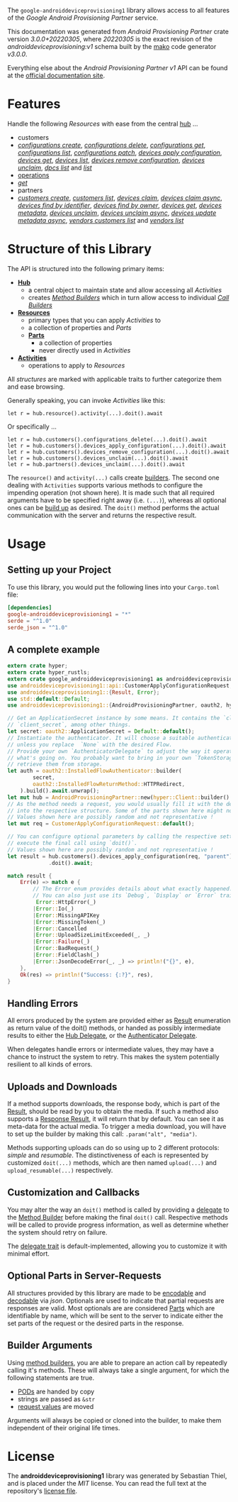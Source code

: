 <!---
DO NOT EDIT !
This file was generated automatically from 'src/mako/api/README.md.mako'
DO NOT EDIT !
-->
The `google-androiddeviceprovisioning1` library allows access to all features of the *Google Android Provisioning Partner* service.

This documentation was generated from *Android Provisioning Partner* crate version *3.0.0+20220305*, where *20220305* is the exact revision of the *androiddeviceprovisioning:v1* schema built by the [mako](http://www.makotemplates.org/) code generator *v3.0.0*.

Everything else about the *Android Provisioning Partner* *v1* API can be found at the
[official documentation site](https://developers.google.com/zero-touch/).
# Features

Handle the following *Resources* with ease from the central [hub](https://docs.rs/google-androiddeviceprovisioning1/3.0.0+20220305/google_androiddeviceprovisioning1/AndroidProvisioningPartner) ... 

* customers
 * [*configurations create*](https://docs.rs/google-androiddeviceprovisioning1/3.0.0+20220305/google_androiddeviceprovisioning1/api::CustomerConfigurationCreateCall), [*configurations delete*](https://docs.rs/google-androiddeviceprovisioning1/3.0.0+20220305/google_androiddeviceprovisioning1/api::CustomerConfigurationDeleteCall), [*configurations get*](https://docs.rs/google-androiddeviceprovisioning1/3.0.0+20220305/google_androiddeviceprovisioning1/api::CustomerConfigurationGetCall), [*configurations list*](https://docs.rs/google-androiddeviceprovisioning1/3.0.0+20220305/google_androiddeviceprovisioning1/api::CustomerConfigurationListCall), [*configurations patch*](https://docs.rs/google-androiddeviceprovisioning1/3.0.0+20220305/google_androiddeviceprovisioning1/api::CustomerConfigurationPatchCall), [*devices apply configuration*](https://docs.rs/google-androiddeviceprovisioning1/3.0.0+20220305/google_androiddeviceprovisioning1/api::CustomerDeviceApplyConfigurationCall), [*devices get*](https://docs.rs/google-androiddeviceprovisioning1/3.0.0+20220305/google_androiddeviceprovisioning1/api::CustomerDeviceGetCall), [*devices list*](https://docs.rs/google-androiddeviceprovisioning1/3.0.0+20220305/google_androiddeviceprovisioning1/api::CustomerDeviceListCall), [*devices remove configuration*](https://docs.rs/google-androiddeviceprovisioning1/3.0.0+20220305/google_androiddeviceprovisioning1/api::CustomerDeviceRemoveConfigurationCall), [*devices unclaim*](https://docs.rs/google-androiddeviceprovisioning1/3.0.0+20220305/google_androiddeviceprovisioning1/api::CustomerDeviceUnclaimCall), [*dpcs list*](https://docs.rs/google-androiddeviceprovisioning1/3.0.0+20220305/google_androiddeviceprovisioning1/api::CustomerDpcListCall) and [*list*](https://docs.rs/google-androiddeviceprovisioning1/3.0.0+20220305/google_androiddeviceprovisioning1/api::CustomerListCall)
* [operations](https://docs.rs/google-androiddeviceprovisioning1/3.0.0+20220305/google_androiddeviceprovisioning1/api::Operation)
 * [*get*](https://docs.rs/google-androiddeviceprovisioning1/3.0.0+20220305/google_androiddeviceprovisioning1/api::OperationGetCall)
* partners
 * [*customers create*](https://docs.rs/google-androiddeviceprovisioning1/3.0.0+20220305/google_androiddeviceprovisioning1/api::PartnerCustomerCreateCall), [*customers list*](https://docs.rs/google-androiddeviceprovisioning1/3.0.0+20220305/google_androiddeviceprovisioning1/api::PartnerCustomerListCall), [*devices claim*](https://docs.rs/google-androiddeviceprovisioning1/3.0.0+20220305/google_androiddeviceprovisioning1/api::PartnerDeviceClaimCall), [*devices claim async*](https://docs.rs/google-androiddeviceprovisioning1/3.0.0+20220305/google_androiddeviceprovisioning1/api::PartnerDeviceClaimAsyncCall), [*devices find by identifier*](https://docs.rs/google-androiddeviceprovisioning1/3.0.0+20220305/google_androiddeviceprovisioning1/api::PartnerDeviceFindByIdentifierCall), [*devices find by owner*](https://docs.rs/google-androiddeviceprovisioning1/3.0.0+20220305/google_androiddeviceprovisioning1/api::PartnerDeviceFindByOwnerCall), [*devices get*](https://docs.rs/google-androiddeviceprovisioning1/3.0.0+20220305/google_androiddeviceprovisioning1/api::PartnerDeviceGetCall), [*devices metadata*](https://docs.rs/google-androiddeviceprovisioning1/3.0.0+20220305/google_androiddeviceprovisioning1/api::PartnerDeviceMetadataCall), [*devices unclaim*](https://docs.rs/google-androiddeviceprovisioning1/3.0.0+20220305/google_androiddeviceprovisioning1/api::PartnerDeviceUnclaimCall), [*devices unclaim async*](https://docs.rs/google-androiddeviceprovisioning1/3.0.0+20220305/google_androiddeviceprovisioning1/api::PartnerDeviceUnclaimAsyncCall), [*devices update metadata async*](https://docs.rs/google-androiddeviceprovisioning1/3.0.0+20220305/google_androiddeviceprovisioning1/api::PartnerDeviceUpdateMetadataAsyncCall), [*vendors customers list*](https://docs.rs/google-androiddeviceprovisioning1/3.0.0+20220305/google_androiddeviceprovisioning1/api::PartnerVendorCustomerListCall) and [*vendors list*](https://docs.rs/google-androiddeviceprovisioning1/3.0.0+20220305/google_androiddeviceprovisioning1/api::PartnerVendorListCall)




# Structure of this Library

The API is structured into the following primary items:

* **[Hub](https://docs.rs/google-androiddeviceprovisioning1/3.0.0+20220305/google_androiddeviceprovisioning1/AndroidProvisioningPartner)**
    * a central object to maintain state and allow accessing all *Activities*
    * creates [*Method Builders*](https://docs.rs/google-androiddeviceprovisioning1/3.0.0+20220305/google_androiddeviceprovisioning1/client::MethodsBuilder) which in turn
      allow access to individual [*Call Builders*](https://docs.rs/google-androiddeviceprovisioning1/3.0.0+20220305/google_androiddeviceprovisioning1/client::CallBuilder)
* **[Resources](https://docs.rs/google-androiddeviceprovisioning1/3.0.0+20220305/google_androiddeviceprovisioning1/client::Resource)**
    * primary types that you can apply *Activities* to
    * a collection of properties and *Parts*
    * **[Parts](https://docs.rs/google-androiddeviceprovisioning1/3.0.0+20220305/google_androiddeviceprovisioning1/client::Part)**
        * a collection of properties
        * never directly used in *Activities*
* **[Activities](https://docs.rs/google-androiddeviceprovisioning1/3.0.0+20220305/google_androiddeviceprovisioning1/client::CallBuilder)**
    * operations to apply to *Resources*

All *structures* are marked with applicable traits to further categorize them and ease browsing.

Generally speaking, you can invoke *Activities* like this:

```Rust,ignore
let r = hub.resource().activity(...).doit().await
```

Or specifically ...

```ignore
let r = hub.customers().configurations_delete(...).doit().await
let r = hub.customers().devices_apply_configuration(...).doit().await
let r = hub.customers().devices_remove_configuration(...).doit().await
let r = hub.customers().devices_unclaim(...).doit().await
let r = hub.partners().devices_unclaim(...).doit().await
```

The `resource()` and `activity(...)` calls create [builders][builder-pattern]. The second one dealing with `Activities` 
supports various methods to configure the impending operation (not shown here). It is made such that all required arguments have to be 
specified right away (i.e. `(...)`), whereas all optional ones can be [build up][builder-pattern] as desired.
The `doit()` method performs the actual communication with the server and returns the respective result.

# Usage

## Setting up your Project

To use this library, you would put the following lines into your `Cargo.toml` file:

```toml
[dependencies]
google-androiddeviceprovisioning1 = "*"
serde = "^1.0"
serde_json = "^1.0"
```

## A complete example

```Rust
extern crate hyper;
extern crate hyper_rustls;
extern crate google_androiddeviceprovisioning1 as androiddeviceprovisioning1;
use androiddeviceprovisioning1::api::CustomerApplyConfigurationRequest;
use androiddeviceprovisioning1::{Result, Error};
use std::default::Default;
use androiddeviceprovisioning1::{AndroidProvisioningPartner, oauth2, hyper, hyper_rustls};

// Get an ApplicationSecret instance by some means. It contains the `client_id` and 
// `client_secret`, among other things.
let secret: oauth2::ApplicationSecret = Default::default();
// Instantiate the authenticator. It will choose a suitable authentication flow for you, 
// unless you replace  `None` with the desired Flow.
// Provide your own `AuthenticatorDelegate` to adjust the way it operates and get feedback about 
// what's going on. You probably want to bring in your own `TokenStorage` to persist tokens and
// retrieve them from storage.
let auth = oauth2::InstalledFlowAuthenticator::builder(
        secret,
        oauth2::InstalledFlowReturnMethod::HTTPRedirect,
    ).build().await.unwrap();
let mut hub = AndroidProvisioningPartner::new(hyper::Client::builder().build(hyper_rustls::HttpsConnector::with_native_roots()), auth);
// As the method needs a request, you would usually fill it with the desired information
// into the respective structure. Some of the parts shown here might not be applicable !
// Values shown here are possibly random and not representative !
let mut req = CustomerApplyConfigurationRequest::default();

// You can configure optional parameters by calling the respective setters at will, and
// execute the final call using `doit()`.
// Values shown here are possibly random and not representative !
let result = hub.customers().devices_apply_configuration(req, "parent")
             .doit().await;

match result {
    Err(e) => match e {
        // The Error enum provides details about what exactly happened.
        // You can also just use its `Debug`, `Display` or `Error` traits
         Error::HttpError(_)
        |Error::Io(_)
        |Error::MissingAPIKey
        |Error::MissingToken(_)
        |Error::Cancelled
        |Error::UploadSizeLimitExceeded(_, _)
        |Error::Failure(_)
        |Error::BadRequest(_)
        |Error::FieldClash(_)
        |Error::JsonDecodeError(_, _) => println!("{}", e),
    },
    Ok(res) => println!("Success: {:?}", res),
}

```
## Handling Errors

All errors produced by the system are provided either as [Result](https://docs.rs/google-androiddeviceprovisioning1/3.0.0+20220305/google_androiddeviceprovisioning1/client::Result) enumeration as return value of
the doit() methods, or handed as possibly intermediate results to either the 
[Hub Delegate](https://docs.rs/google-androiddeviceprovisioning1/3.0.0+20220305/google_androiddeviceprovisioning1/client::Delegate), or the [Authenticator Delegate](https://docs.rs/yup-oauth2/*/yup_oauth2/trait.AuthenticatorDelegate.html).

When delegates handle errors or intermediate values, they may have a chance to instruct the system to retry. This 
makes the system potentially resilient to all kinds of errors.

## Uploads and Downloads
If a method supports downloads, the response body, which is part of the [Result](https://docs.rs/google-androiddeviceprovisioning1/3.0.0+20220305/google_androiddeviceprovisioning1/client::Result), should be
read by you to obtain the media.
If such a method also supports a [Response Result](https://docs.rs/google-androiddeviceprovisioning1/3.0.0+20220305/google_androiddeviceprovisioning1/client::ResponseResult), it will return that by default.
You can see it as meta-data for the actual media. To trigger a media download, you will have to set up the builder by making
this call: `.param("alt", "media")`.

Methods supporting uploads can do so using up to 2 different protocols: 
*simple* and *resumable*. The distinctiveness of each is represented by customized 
`doit(...)` methods, which are then named `upload(...)` and `upload_resumable(...)` respectively.

## Customization and Callbacks

You may alter the way an `doit()` method is called by providing a [delegate](https://docs.rs/google-androiddeviceprovisioning1/3.0.0+20220305/google_androiddeviceprovisioning1/client::Delegate) to the 
[Method Builder](https://docs.rs/google-androiddeviceprovisioning1/3.0.0+20220305/google_androiddeviceprovisioning1/client::CallBuilder) before making the final `doit()` call. 
Respective methods will be called to provide progress information, as well as determine whether the system should 
retry on failure.

The [delegate trait](https://docs.rs/google-androiddeviceprovisioning1/3.0.0+20220305/google_androiddeviceprovisioning1/client::Delegate) is default-implemented, allowing you to customize it with minimal effort.

## Optional Parts in Server-Requests

All structures provided by this library are made to be [encodable](https://docs.rs/google-androiddeviceprovisioning1/3.0.0+20220305/google_androiddeviceprovisioning1/client::RequestValue) and 
[decodable](https://docs.rs/google-androiddeviceprovisioning1/3.0.0+20220305/google_androiddeviceprovisioning1/client::ResponseResult) via *json*. Optionals are used to indicate that partial requests are responses 
are valid.
Most optionals are are considered [Parts](https://docs.rs/google-androiddeviceprovisioning1/3.0.0+20220305/google_androiddeviceprovisioning1/client::Part) which are identifiable by name, which will be sent to 
the server to indicate either the set parts of the request or the desired parts in the response.

## Builder Arguments

Using [method builders](https://docs.rs/google-androiddeviceprovisioning1/3.0.0+20220305/google_androiddeviceprovisioning1/client::CallBuilder), you are able to prepare an action call by repeatedly calling it's methods.
These will always take a single argument, for which the following statements are true.

* [PODs][wiki-pod] are handed by copy
* strings are passed as `&str`
* [request values](https://docs.rs/google-androiddeviceprovisioning1/3.0.0+20220305/google_androiddeviceprovisioning1/client::RequestValue) are moved

Arguments will always be copied or cloned into the builder, to make them independent of their original life times.

[wiki-pod]: http://en.wikipedia.org/wiki/Plain_old_data_structure
[builder-pattern]: http://en.wikipedia.org/wiki/Builder_pattern
[google-go-api]: https://github.com/google/google-api-go-client

# License
The **androiddeviceprovisioning1** library was generated by Sebastian Thiel, and is placed 
under the *MIT* license.
You can read the full text at the repository's [license file][repo-license].

[repo-license]: https://github.com/Byron/google-apis-rsblob/main/LICENSE.md
